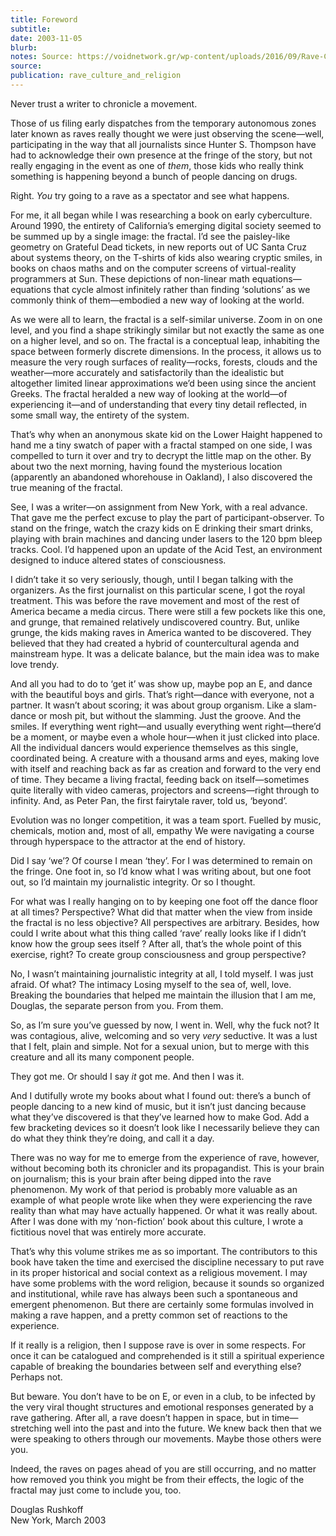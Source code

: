 ```yaml
---
title: Foreword
subtitle: 
date: 2003-11-05
blurb: 
notes: Source: https://voidnetwork.gr/wp-content/uploads/2016/09/Rave-Culture-and-Religion-edited-by-Graham-St.-John.pdf  Date from Amazon
source: 
publication: rave_culture_and_religion
---
```


Never trust a writer to chronicle a movement.

Those of us filing early dispatches from the temporary autonomous zones later known as raves really thought we were just observing the scene—well, participating in the way that all journalists since Hunter S. Thompson have had to acknowledge their own presence at the fringe of the story, but not really engaging in the event as one of _them_, those kids who really think something is happening beyond a bunch of people dancing on drugs.

Right. _You_ try going to a rave as a spectator and see what happens.

For me, it all began while I was researching a book on early cyberculture. Around 1990, the entirety of California’s emerging digital society seemed to be summed up by a single image: the fractal. I’d see the paisley-like geometry on Grateful Dead tickets, in new reports out of UC Santa Cruz about systems theory, on the T-shirts of kids also wearing cryptic smiles, in books on chaos maths and on the computer screens of virtual-reality programmers at Sun. These depictions of non-linear math equations—equations that cycle almost infinitely rather than finding ‘solutions’ as we commonly think of them—embodied a new way of looking at the world.

As we were all to learn, the fractal is a self-similar universe. Zoom in on one level, and you find a shape strikingly similar but not exactly the same as one on a higher level, and so on. The fractal is a conceptual leap, inhabiting the space between formerly discrete dimensions. In the process, it allows us to measure the very rough surfaces of reality—rocks, forests, clouds and the weather—more accurately and satisfactorily than the idealistic but altogether limited linear approximations we’d been using since the ancient Greeks. The fractal heralded a new way of looking at the world—of experiencing it—and of understanding that every tiny detail reflected, in some small way, the entirety of the system.

That’s why when an anonymous skate kid on the Lower Haight happened to hand me a tiny swatch of paper with a fractal stamped on one side, I was compelled to turn it over and try to decrypt the little map on the other. By about two the next morning, having found the mysterious location (apparently an abandoned whorehouse in Oakland), I also discovered the true meaning of the fractal.

See, I was a writer—on assignment from New York, with a real advance. That gave me the perfect excuse to play the part of participant-observer. To stand on the fringe, watch the crazy kids on E drinking their smart drinks, playing with brain machines and dancing under lasers to the 120 bpm bleep tracks. Cool. I’d happened upon an update of the Acid Test, an environment designed to induce altered states of consciousness.

I didn’t take it so very seriously, though, until I began talking with the organizers. As the first journalist on this particular scene, I got the royal treatment. This was before the rave movement and most of the rest of America became a media circus. There were still a few pockets like this one, and grunge, that remained relatively undiscovered country. But, unlike grunge, the kids making raves in America wanted to be discovered. They believed that they had created a hybrid of countercultural agenda and mainstream hype. It was a delicate balance, but the main idea was to make love trendy.

And all you had to do to ‘get it’ was show up, maybe pop an E, and dance with the beautiful boys and girls. That’s right—dance with everyone, not a partner. It wasn’t about scoring; it was about group organism. Like a slam-dance or mosh pit, but without the slamming. Just the groove. And the smiles. If everything went right—and usually everything went right—there’d be a moment, or maybe even a whole hour—when it just clicked into place. All the individual dancers would experience themselves as this single, coordinated being. A creature with a thousand arms and eyes, making love with itself and reaching back as far as creation and forward to the very end of time. They became a living fractal, feeding back on itself—sometimes quite literally with video cameras, projectors and screens—right through to infinity. And, as Peter Pan, the first fairytale raver, told us, ‘beyond’.

Evolution was no longer competition, it was a team sport. Fuelled by music, chemicals, motion and, most of all, empathy We were navigating a course through hyperspace to the attractor at the end of history.

Did I say ‘we’? Of course I mean ‘they’. For I was determined to remain on the fringe. One foot in, so I’d know what I was writing about, but one foot out, so I’d maintain my journalistic integrity. Or so I thought.

For what was I really hanging on to by keeping one foot off the dance floor at all times? Perspective? What did that matter when the view from inside the fractal is no less objective? All perspectives are arbitrary. Besides, how could I write about what this thing called ‘rave’ really looks like if I didn’t know how the group sees itself ? After all, that’s the whole point of this exercise, right? To create group consciousness and group perspective?

No, I wasn’t maintaining journalistic integrity at all, I told myself. I was just afraid. Of what? The intimacy Losing myself to the sea of, well, love. Breaking the boundaries that helped me maintain the illusion that I am me, Douglas, the separate person from you. From them.

So, as I’m sure you’ve guessed by now, I went in. Well, why the fuck not? It was contagious, alive, welcoming and so very _very_ seductive. It was a lust that I felt, plain and simple. Not for a sexual union, but to merge with this creature and all its many component people.

They got me. Or should I say _it_ got me. And then I was it.

And I dutifully wrote my books about what I found out: there’s a bunch of people dancing to a new kind of music, but it isn’t just dancing because what they’ve discovered is that they’ve learned how to make God. Add a few bracketing devices so it doesn’t look like I necessarily believe they can do what they think they’re doing, and call it a day.

There was no way for me to emerge from the experience of rave, however, without becoming both its chronicler and its propagandist. This is your brain on journalism; this is your brain after being dipped into the rave phenomenon. My work of that period is probably more valuable as an example of what people wrote like when they were experiencing the rave reality than what may have actually happened. Or what it was really about. After I was done with my ‘non-fiction’ book about this culture, I wrote a fictitious novel that was entirely more accurate.

That’s why this volume strikes me as so important. The contributors to this book have taken the time and exercised the discipline necessary to put rave in its proper historical and social context as a religious movement. I may have some problems with the word religion, because it sounds so organized and institutional, while rave has always been such a spontaneous and emergent phenomenon. But there are certainly some formulas involved in making a rave happen, and a pretty common set of reactions to the experience.

If it really is a religion, then I suppose rave is over in some respects. For once it can be catalogued and comprehended is it still a spiritual experience capable of breaking the boundaries between self and everything else? Perhaps not.

But beware. You don’t have to be on E, or even in a club, to be infected by the very viral thought structures and emotional responses generated by a rave gathering. After all, a rave doesn’t happen in space, but in time—stretching well into the past and into the future. We knew back then that we were speaking to others through our movements. Maybe those others were you.

Indeed, the raves on pages ahead of you are still occurring, and no matter how removed you think you might be from their effects, the logic of the fractal may just come to include you, too.

Douglas Rushkoff  
New York, March 2003
